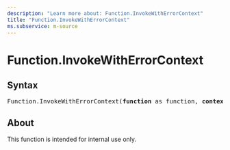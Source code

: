 ```yaml
---
description: "Learn more about: Function.InvokeWithErrorContext"
title: "Function.InvokeWithErrorContext"
ms.subservice: m-source
---
```

# Function.InvokeWithErrorContext

## Syntax

<pre>
Function.InvokeWithErrorContext(<b>function</b> as function, <b>context</b> as text) as any
</pre>

## About

This function is intended for internal use only.
